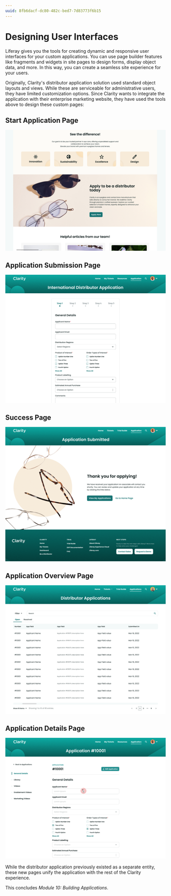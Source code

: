 ```yaml
---
uuid: 8fb6dacf-dc80-482c-bed7-7d83773f6b15
---
```

# Designing User Interfaces

Liferay gives you the tools for creating dynamic and responsive user interfaces for your custom applications. You can use page builder features like fragments and widgets in site pages to design forms, display object data, and more. In this way, you can create a seamless site experience for your users.

Originally, Clarity's distributor application solution used standard object layouts and views. While these are serviceable for administrative users, they have limited customization options. Since Clarity wants to integrate the application with their enterprise marketing website, they have used the tools above to design these custom pages:

## Start Application Page

![Start application](./designing-user-interfaces/images/01.png)

## Application Submission Page

![Application submission page 1](./designing-user-interfaces/images/02.png)

## Success Page

![Success page](./designing-user-interfaces/images/03.png)

## Application Overview Page

![Overview of applications](./designing-user-interfaces/images/04.png)

## Application Details Page

![Application details](./designing-user-interfaces/images/05.png)

While the distributor application previously existed as a separate entity, these new pages unify the application with the rest of the Clarity experience.

This concludes *Module 10: Building Applications*.